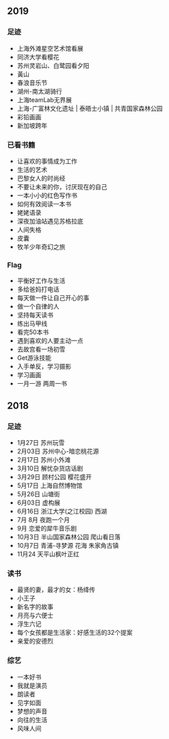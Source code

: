 ## 2019
### 足迹
- 上海外滩星空艺术馆看展
- 同济大学看樱花
- 苏州灵岩山、白鹭园看夕阳
- 黃山
- 春浪音乐节
- 湖州-南太湖骑行
- 上海teamLab无界展
- 上海-广富林文化遗址 | 泰晤士小镇 | 共青国家森林公园
- 彩铅画画
- 新加坡跨年

### 已看书籍
- 让喜欢的事情成为工作
- 生活的艺术
- 巴黎女人的时尚经
- 不要让未来的你，讨厌现在的自己
- 一本小小的红色写作书
- 如何有效阅读一本书
- 姥姥语录
- 深夜加油站遇见苏格拉底
- 人间失格
- 皮囊
- 牧羊少年奇幻之旅

### Flag
- 平衡好工作与生活
- 多给爸妈打电话
- 每天做一件让自己开心的事
- 做一个自律的人
- 坚持每天读书
- 练出马甲线
- 看完50本书
- 遇到喜欢的人要主动一点
- 去故宫看一场初雪
- Get游泳技能
- 入手单反，学习摄影
- 学习画画
- 一月一游 两周一书

## 2018
### 足迹
- 1月27日 苏州玩雪
- 2月03日 苏州中心-暗恋桃花源
- 2月17日 苏州小外滩 
- 3月10日 解忧杂货店话剧
- 3月29日 顾村公园 樱花盛开
- 5月17日 上海自然博物馆
- 5月26日 山塘街
- 6月03日 虚构展
- 6月16日 浙江大学(之江校园) 西湖
- 7月 8月 夜跑一个月
- 9月     恋爱的犀牛音乐剧
- 10月3日 半山国家森林公园 爬山看日落
- 10月7日 青浦-寻梦源 花海 朱家角古镇
- 11月24  天平山枫叶正红

### 读书
- 最贤的妻，最才的女：杨绛传
- 小王子
- 新名字的故事
- 月亮与六便士
- 浮生六记
- 每个女孩都是生活家：好感生活的32个提案
- 亲爱的安德烈

### 综艺
- 一本好书
- 我就是演员
- 朗读者
- 见字如面
- 梦想的声音
- 向往的生活
- 风味人间








